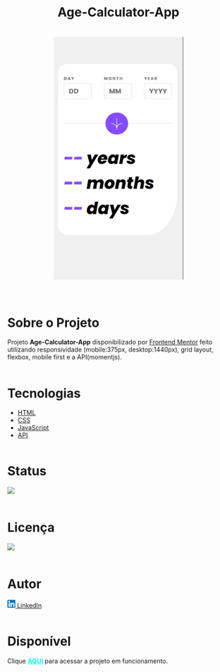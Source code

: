 <h1 align="center"><strong>Age-Calculator-App</strong><h1>


<div align="center">
    <img src="./assets/images/mobile.gif" alt="Celular imagem" height="550px">
</div> <br>

# **Sobre o Projeto**
Projeto <strong>Age-Calculator-App</strong> disponibilizado por [Frontend Mentor](https://www.frontendmentor.io/home) feito utilizando responsividade (mobile:375px, desktop:1440px), grid layout, flexbox, mobile first e a API(momentjs). <br><br>
  

# **Tecnologias**
* [HTML](https://developer.mozilla.org/pt-BR/docs/Web/HTML) 
* [CSS](https://developer.mozilla.org/pt-BR/docs/Web/CSS)
* [JavaScript](https://developer.mozilla.org/pt-BR/docs/Web/JavaScript)
* [API](https://developer.mozilla.org/pt-BR/docs/Glossary/API)
<br><br>

# **Status**

<img src="https://img.shields.io/badge/Finalizado-green"></img><br><br>

# **Licença**
 <img src="https://img.shields.io/badge/MIT Licence-purple"></img><br><br>

# **Autor**
<a href="https://www.linkedin.com/in/pedrohalves/">
    <img src="./assets/images/logolinkedin.png" width="18px"></img>
LinkedIn</a><br><br>

# **Disponível**
Clique <a href="https://pedrohenriquealvesfernandes.github.io/age-calculator-app/" style="color: cyan" target="_blank"><strong>AQUI</strong></a> para acessar a projeto em funcionamento.
